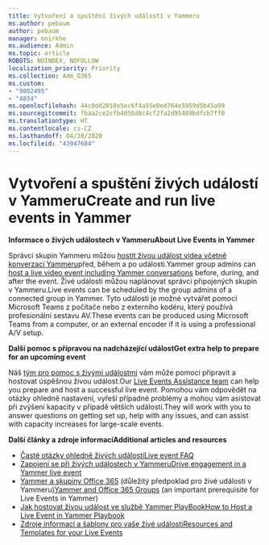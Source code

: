 ```yaml
---
title: Vytvoření a spuštění živých událostí v Yammeru
ms.author: pebaum
author: pebaum
manager: mnirkhe
ms.audience: Admin
ms.topic: article
ROBOTS: NOINDEX, NOFOLLOW
localization_priority: Priority
ms.collection: Adm_O365
ms.custom:
- "9002495"
- "4834"
ms.openlocfilehash: 44c0dd2010e5ec6f4a55e0ed764e5959d5b45a99
ms.sourcegitcommit: fbaa2ce2cfb4d56d8c4cf2fa2d95489bdfcb7ff0
ms.translationtype: HT
ms.contentlocale: cs-CZ
ms.lasthandoff: 04/30/2020
ms.locfileid: "43947684"
---
```

# <a name="create-and-run-live-events-in-yammer"></a><span data-ttu-id="20f07-102">Vytvoření a spuštění živých událostí v Yammeru</span><span class="sxs-lookup"><span data-stu-id="20f07-102">Create and run live events in Yammer</span></span>

<span data-ttu-id="20f07-103">**Informace o živých událostech v Yammeru**</span><span class="sxs-lookup"><span data-stu-id="20f07-103">**About Live Events in Yammer**</span></span>

<span data-ttu-id="20f07-104">Správci skupin Yammeru můžou [hostit živou událost videa včetně konverzací Yammeru](https://docs.microsoft.com/yammer/manage-yammer-groups/yammer-live-events)před, během a po události.</span><span class="sxs-lookup"><span data-stu-id="20f07-104">Yammer group admins can [host a live video event including Yammer conversations](https://docs.microsoft.com/yammer/manage-yammer-groups/yammer-live-events) before, during, and after the event.</span></span> <span data-ttu-id="20f07-105">Živé události můžou naplánovat správci připojených skupin v Yammeru.</span><span class="sxs-lookup"><span data-stu-id="20f07-105">Live events can be scheduled by the group admins of a connected group in Yammer.</span></span> <span data-ttu-id="20f07-106">Tyto události je možné vytvářet pomocí Microsoft Teams z počítače nebo z externího kodéru, který používá profesionální sestavu AV.</span><span class="sxs-lookup"><span data-stu-id="20f07-106">These events can be produced using Microsoft Teams from a computer, or an external encoder if it is using a professional A/V setup.</span></span>

<span data-ttu-id="20f07-107">**Další pomoc s přípravou na nadcházející událost**</span><span class="sxs-lookup"><span data-stu-id="20f07-107">**Get extra help to prepare for an upcoming event**</span></span>

<span data-ttu-id="20f07-108">Náš [tým pro pomoc s živými událostmi](https://aka.ms/AA87gbh) vám může pomoci připravit a hostovat úspěšnou živou událost.</span><span class="sxs-lookup"><span data-stu-id="20f07-108">Our [Live Events Assistance team](https://aka.ms/AA87gbh) can help you prepare and host a successful live event.</span></span> <span data-ttu-id="20f07-109">Pomohou vám odpovědět na otázky ohledně nastavení, vyřeší případné problémy a mohou vám asistovat při zvýšení kapacity v případě větších událostí.</span><span class="sxs-lookup"><span data-stu-id="20f07-109">They will work with you to answer questions on getting set up, help with any issues, and can assist with capacity increases for large-scale events.</span></span>

<span data-ttu-id="20f07-110">**Další články a zdroje informací**</span><span class="sxs-lookup"><span data-stu-id="20f07-110">**Additional articles and resources**</span></span>

- [<span data-ttu-id="20f07-111">Časté otázky ohledně živých událostí</span><span class="sxs-lookup"><span data-stu-id="20f07-111">Live event FAQ</span></span>](https://support.office.com/article/43bbd59d-a734-4c8f-923d-6a239d137d34)
- [<span data-ttu-id="20f07-112">Zapojení se při živých událostech v Yammeru</span><span class="sxs-lookup"><span data-stu-id="20f07-112">Drive engagement in a Yammer live event</span></span>](https://support.office.com/article/drive-engagement-in-a-yammer-live-event-c0244ad8-6dcb-419c-add9-2e4a00543412?ui=en-US&rs=en-US&ad=US)
- <span data-ttu-id="20f07-113">[Yammer a skupiny Office 365](https://docs.microsoft.com/yammer/manage-yammer-groups/yammer-and-office-365-groups) (důležitý předpoklad pro živé události v Yammeru)</span><span class="sxs-lookup"><span data-stu-id="20f07-113">[Yammer and Office 365 Groups](https://docs.microsoft.com/yammer/manage-yammer-groups/yammer-and-office-365-groups) (an important prerequisite for Live Events in Yammer)</span></span>
- [<span data-ttu-id="20f07-114">Jak hostovat živou událost ve službě Yammer PlayBook</span><span class="sxs-lookup"><span data-stu-id="20f07-114">How to Host a Live Event in Yammer Playbook</span></span>](https://aka.ms/LiveEventsinYammerplaybook)
- [<span data-ttu-id="20f07-115">Zdroje informací a šablony pro vaše živé události</span><span class="sxs-lookup"><span data-stu-id="20f07-115">Resources and Templates for your Live Events</span></span>](https://aka.ms/LiveEventYammerTemplates)
